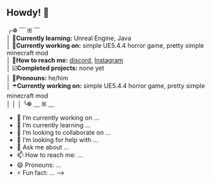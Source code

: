 ## Howdy! 💜

╭❁ ﹋ ꕤ ﹋<br />
│ 🫧**Currently learning:** Unreal Engine, Java <br />
│ 💜**Currently working on:** simple UE5.4.4 horror game, pretty simple minecraft mod <br />
│‎ 🪻**How to reach me:** [discord](https://discord.com/users/748861794637971547), [Instagram](https://www.instagram.com/taxi0k/) <br />
│ ☑️**Completed projects:** none yet <br />
│ 🦄**Pronouns:** he/him <br />
│ ☂️**Currently working on:** simple UE5.4.4 horror game, pretty simple minecraft mod <br />
│ 
│ 
│
╰❁ ﹏ ꕤ ﹏

- 🔭 I’m currently working on ...
- 🌱 I’m currently learning ...
- 👯 I’m looking to collaborate on ...
- 🤔 I’m looking for help with ...
- 💬 Ask me about ...
- 📫 How to reach me: ...
- 😄 Pronouns: ...
- ⚡ Fun fact: ...
-->
